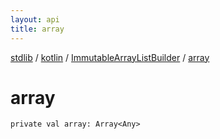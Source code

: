 ```yaml
---
layout: api
title: array
---
```

[stdlib](../../index.html) / [kotlin](../index.html) / [ImmutableArrayListBuilder](index.html) / [array](array.html)

# array

```
private val array: Array<Any>
```
